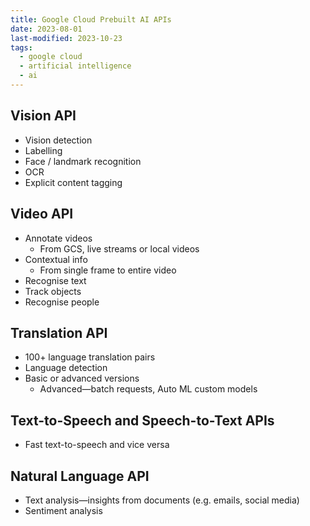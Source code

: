 ```yaml
---
title: Google Cloud Prebuilt AI APIs
date: 2023-08-01
last-modified: 2023-10-23
tags:
  - google cloud
  - artificial intelligence
  - ai
---
```


## Vision API

- Vision detection
- Labelling
- Face / landmark recognition
- OCR
- Explicit content tagging

## Video API

- Annotate videos
	- From GCS, live streams or local videos
- Contextual info
	- From single frame to entire video
- Recognise text
- Track objects
- Recognise people

## Translation API

- 100+ language translation pairs
- Language detection
- Basic or advanced versions
	- Advanced—batch requests, Auto ML custom models

## Text-to-Speech and Speech-to-Text APIs

- Fast text-to-speech and vice versa

## Natural Language API

- Text analysis—insights from documents (e.g. emails, social media)
- Sentiment analysis
